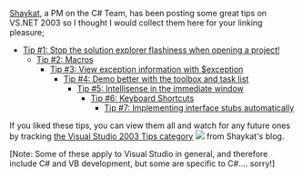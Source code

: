 [Shaykat](http://weblogs.asp.net/shaykatc), a PM on the C# Team, has been posting some great tips on VS.NET 2003 so I thought I would collect them here for your linking pleasure;

  * [Tip #1: Stop the solution explorer flashiness when opening a project!](http://weblogs.asp.net/shaykatc/archive/2004/02/13/72703.aspx)
      * [Tip #2: Macros](http://weblogs.asp.net/shaykatc/archive/2004/02/18/75736.aspx)
          * [Tip #3: View exception information with $exception](http://weblogs.asp.net/shaykatc/archive/2004/02/20/77214.aspx)
              * [Tip #4: Demo better with the toolbox and task list](http://weblogs.asp.net/shaykatc/archive/2004/02/27/81117.aspx)
                  * [Tip #5: Intellisense in the immediate window](http://weblogs.asp.net/shaykatc/archive/2004/03/01/82455.aspx)
                      * [Tip #6: Keyboard Shortcuts](http://weblogs.asp.net/shaykatc/archive/2004/03/04/83993.aspx)
                          * [Tip #7: Implementing interface stubs automatically](http://weblogs.asp.net/shaykatc/archive/2004/03/10/87582.aspx)

If you liked these tips, you can view them all and watch for any future ones by tracking [the Visual Studio 2003 Tips category](http://weblogs.asp.net/shaykatc/category/3661.aspx) [<img src="http://msdn.microsoft.com/nodehomes/graphics/rss_button.gif" border="0" />](http://weblogs.asp.net/shaykatc/category/3661.aspx/rss) from Shaykat's blog.

[Note: Some of these apply to Visual Studio in general, and therefore include C# and VB development, but some are specific to C#.... sorry!]